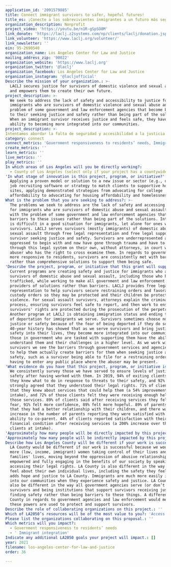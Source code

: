 ```yaml
---
application_id: '2091579885'
title: Connect immigrant survivors to safer, hopeful futures! 
title_es: ¡Conecte a los sobrevivientes inmigrantes a un futuro más seguro y esperanzador!
organization_description: Nonprofit
project_video: 'https://youtu.be/n1R-gSpSO8M'
link_donate: 'https://laclj.z2systems.com/np/clients/laclj/donation.jsp?campaign=3&'
link_volunteer: 'https://www.laclj.org/volunteer/'
link_newsletter: ''
ein: 95-2690540
organization_name: Los Angeles Center for Law and Justice
mailing_address_zip: '90022'
organization_website: 'https://www.laclj.org'
organization_twitter: '@laclj'
organization_facebook: Los Angeles Center for Law and Justice
organization_instagram: '@lacljofficial'
Describe the mission of your organization.: >-
  LACLJ secures justice for survivors of domestic violence and sexual assault
  and empowers them to create their own future.
project_description: >-
  We seek to address the lack of safety and accessibility to justice for
  immigrants who are survivors of domestic violence and sexual abuse and the
  problem of some government and law enforcement agencies that become barriers
  to their seeking justice and safety rather than being part of the solutions.
  When an immigrant survivor receives justice and feels safe, they have the
  ability to becoming more integrated into our communities.
project_description: >-
Intentamos abordar la falta de seguridad y accesibilidad a la justicia para los inmigrantes que son sobrevivientes de violencia doméstica y abuso sexual y el problema de algunas agencias gubernamentales y policiales que se convierten en barreras para buscar justicia y seguridad en lugar de ser parte de las soluciones. Cuando un sobreviviente inmigrante recibe justicia y se siente seguro, tiene la capacidad de integrarse más en nuestras comunidades.
category: connect
connect_metrics: 'Government responsiveness to residents’ needs, Immigrant integration'
create_metrics: ''
learn_metrics: ''
live_metrics: ''
play_metrics: ''
In which areas of Los Angeles will you be directly working?:
  - County of Los Angeles (select only if your project has a countywide benefit)
'In what stage of innovation is this project, program, or initiative?': >-
  Applying a proven model or solution to a new issue or sector (e.g., using a
  job recruiting software or strategy to match clients to supportive housing
  sites, applying demonstrated strategies from advocating for college
  affordability to advocating for housing affordability and homelessness, etc.)
What is the problem that you are seeking to address?: >-
  The problems we seek to address are the lack of safety and accessing justice
  for immigrants who are survivors of domestic abuse and sexual assault along
  with the problem of some government and law enforcement agencies that become
  barriers to these issues rather than being part of the solutions. Integration
  is difficult in a good situation for immigrants, let alone for ones who are
  survivors. LACLJ serves survivors (mostly immigrants) of domestic abuse and/or
  sexual assault through free legal representation and free legal support for a
  survivor seeking justice and safety. Survivors are underrepresented and
  oppressed to begin with and now have gone through trauma and have to go
  through this legal system on their own, without attorneys, in court with their
  abuser who has the right to cross examine them. In regards to government being
  more responsive to residents, survivors are consistently met with barriers
  rather than comprehensive solutions to support them being safe.
'Describe the project, program, or initiative that this grant will support to address the problem identified.': >-
  Current programs are creating safety and justice for immigrants who are
  survivors of domestic abuse and sexual assault, including those who have been
  trafficked, while working to make all government and law enforcement agencies
  providers of solutions rather than barriers. LACLJ provides free legal
  representation to help survivors secure restraining orders and favorable
  custody orders so they may be protected and their children be protected from
  violence. For sexual assault survivors, attorneys explain the criminal
  process, ensuring survivors feel safe to report, and then work to ensure
  survivors' rights are protected during the prosecution of the perpetrator.
  Another program at LACLJ is obtaining immigration status and ending the fear
  of deportation for immigrants we serve. Survivors sometimes choose not to seek
  justice or safety because of the fear of being deported if they do so. Our
  40-year history has showed that as we serve survivors and bring justice and
  safety into their lives, they become more integrated into our community and
  those in government who are tasked with supporting them have the ability to
  understand them and their challenges in a higher level. As we work with
  survivors we see the barriers through government services and agencies meant
  to help them actually create barriers for them when seeking justice and
  safety, such as a survivor being able to file for a restraining order without
  having to enter any public place where the abuser may be present.
'What evidence do you have that this project, program, or initiative is or will be successful, and how will you define and measure success?': >-
  We consistently survey those we have served to ensure levels of justice and
  safety after having worked with them. In 2019, 94% of exiting clients reported
  they knew what to do in response to threats to their safety, and 92% agreed or
  strongly agreed that they understood their legal rights. 71% of clients felt
  that they knew about services that could help them (a 54% improvement from
  intake), and 72% of those clients felt they were receiving enough help from
  those services. 89% of clients said after receiving services they felt less
  fear, 91% felt more confidence, 89% felt more hopeful. 89% of parents reported
  that they had a better relationship with their children, and there was a 63%
  increase in the number of parents reporting they were satisfied with their
  ability to co-parent. 44% of clients reported satisfaction with their
  financial condition after receiving services (a 200% increase over those
  clients at intake).
'Approximately how many people will be directly impacted by this project, program, or initiative?': '1000'
'Approximately how many people will be indirectly impacted by this project, program, or initiative?': '2700'
Describe how Los Angeles County will be different if your work is successful.: >-
  LA County would be different if our work is successful because we would have
  more (low, income, immigrant) women taking control of their lives and their
  families' lives, moving beyond the oppression of abusive relationships,
  empowered and fully engaging in the benefits of our society by speaking up and
  accessing their legal rights. LA County is also different in the way survivors
  feel about their own individual lives, including the safety they feel, which
  adds hope and justice to LA County. Immigrants are much more easily integrated
  into our communities when they experience safety and justice. LA County will
  also be different in the way all government agencies serve (or don’t serve)
  survivors and being institutions that support survivors receiving justice and
  finding safety rather than being barriers to these things. A different LA
  County in regards to government agencies and law enforcement would mean that
  these powers are used to protect and support survivors.
Describe the role of collaborating organizations on this project.: ''
Which of LA2050’s resources will be of the most value to you?: 'Access to the LA2050 community,Communications support,Volunteer recruitment'
Please list the organizations collaborating on this proposal.: ''
Which metrics will you impact?:
  - Government responsiveness to residents’ needs
  - ' Immigrant integration'
Indicate any additional LA2050 goals your project will impact.: []
year: 2021
filename: los-angeles-center-for-law-and-justice
order: 36

---
```

